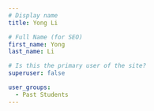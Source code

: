 ```yaml
---
# Display name
title: Yong Li

# Full Name (for SEO)
first_name: Yong
last_name: Li

# Is this the primary user of the site?
superuser: false

user_groups:
  - Past Students
---
```


<!--
Lorem ipsum dolor sit amet, consectetur adipiscing elit. Sed neque elit, tristique placerat feugiat ac, facilisis vitae arcu. Proin eget egestas augue. Praesent ut sem nec arcu pellentesque aliquet. Duis dapibus diam vel metus tempus vulputate.
-->

<!-- avatar attribution: https://www.hopectr.org/wp-content/uploads/2022/11/blank-avatar-icon-35.png -->
